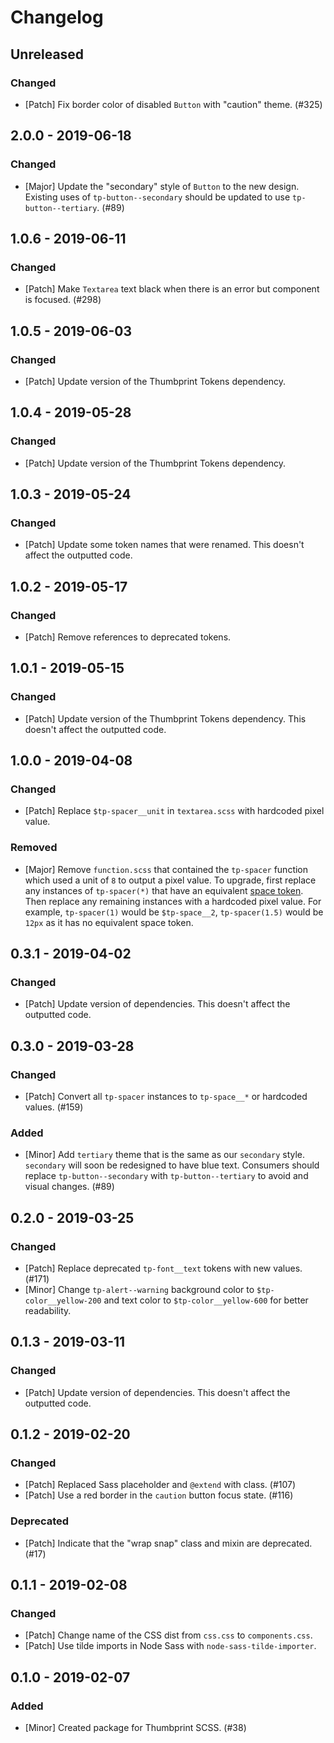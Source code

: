# Changelog

## Unreleased

### Changed

-   [Patch] Fix border color of disabled `Button` with "caution" theme. (#325)

## 2.0.0 - 2019-06-18

### Changed

-   [Major] Update the "secondary" style of `Button` to the new design. Existing uses of `tp-button--secondary` should be updated to use `tp-button--tertiary`. (#89)

## 1.0.6 - 2019-06-11

### Changed

-   [Patch] Make `Textarea` text black when there is an error but component is focused. (#298)

## 1.0.5 - 2019-06-03

### Changed

-   [Patch] Update version of the Thumbprint Tokens dependency.

## 1.0.4 - 2019-05-28

### Changed

-   [Patch] Update version of the Thumbprint Tokens dependency.

## 1.0.3 - 2019-05-24

### Changed

-   [Patch] Update some token names that were renamed. This doesn't affect the outputted code.

## 1.0.2 - 2019-05-17

### Changed

-   [Patch] Remove references to deprecated tokens.

## 1.0.1 - 2019-05-15

### Changed

-   [Patch] Update version of the Thumbprint Tokens dependency. This doesn't affect the outputted code.

## 1.0.0 - 2019-04-08

### Changed

-   [Patch] Replace `$tp-spacer__unit` in `textarea.scss` with hardcoded pixel value.

### Removed

-   [Major] Remove `function.scss` that contained the `tp-spacer` function which used a unit of `8` to output a pixel value. To upgrade, first replace any instances of `tp-spacer(*)` that have an equivalent [space token](https://thumbprint.design/tokens/scss/#section-space). Then replace any remaining instances with a hardcoded pixel value. For example, `tp-spacer(1)` would be `$tp-space__2`, `tp-spacer(1.5)` would be `12px` as it has no equivalent space token.

## 0.3.1 - 2019-04-02

### Changed

-   [Patch] Update version of dependencies. This doesn't affect the outputted code.

## 0.3.0 - 2019-03-28

### Changed

-   [Patch] Convert all `tp-spacer` instances to `tp-space__*` or hardcoded values. (#159)

### Added

-   [Minor] Add `tertiary` theme that is the same as our `secondary` style. `secondary` will soon be redesigned to have blue text. Consumers should replace `tp-button--secondary` with `tp-button--tertiary` to avoid and visual changes. (#89)

## 0.2.0 - 2019-03-25

### Changed

-   [Patch] Replace deprecated `tp-font__text` tokens with new values. (#171)
-   [Minor] Change `tp-alert--warning` background color to `$tp-color__yellow-200` and text color to `$tp-color__yellow-600` for better readability.

## 0.1.3 - 2019-03-11

### Changed

-   [Patch] Update version of dependencies. This doesn't affect the outputted code.

## 0.1.2 - 2019-02-20

### Changed

-   [Patch] Replaced Sass placeholder and `@extend` with class. (#107)
-   [Patch] Use a red border in the `caution` button focus state. (#116)

### Deprecated

-   [Patch] Indicate that the "wrap snap" class and mixin are deprecated. (#17)

## 0.1.1 - 2019-02-08

### Changed

-   [Patch] Change name of the CSS dist from `css.css` to `components.css`.
-   [Patch] Use tilde imports in Node Sass with `node-sass-tilde-importer`.

## 0.1.0 - 2019-02-07

### Added

-   [Minor] Created package for Thumbprint SCSS. (#38)
